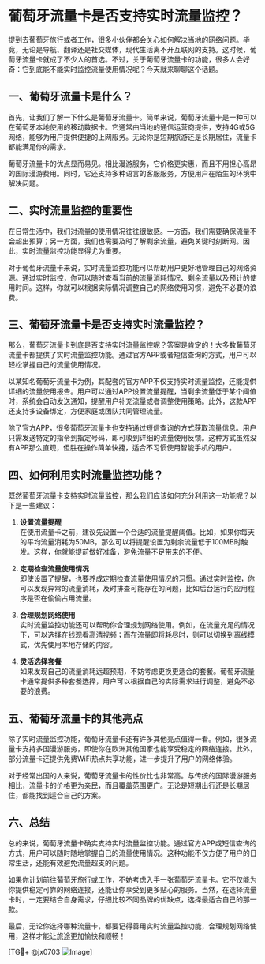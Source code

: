 # 葡萄牙流量卡是否支持实时流量监控？

提到去葡萄牙旅行或者工作，很多小伙伴都会关心如何解决当地的网络问题。毕竟，无论是导航、翻译还是社交媒体，现代生活离不开互联网的支持。这时候，葡萄牙流量卡就成了不少人的首选。不过，关于葡萄牙流量卡的功能，很多人会好奇：它到底能不能实时监控流量使用情况呢？今天就来聊聊这个话题。

## 一、葡萄牙流量卡是什么？

首先，让我们了解一下什么是葡萄牙流量卡。简单来说，葡萄牙流量卡是一种可以在葡萄牙本地使用的移动数据卡。它通常由当地的通信运营商提供，支持4G或5G网络，能够为用户提供便捷的上网服务。无论你是短期旅游还是长期居住，流量卡都能满足你的需求。

葡萄牙流量卡的优点显而易见。相比漫游服务，它价格更实惠，而且不用担心高昂的国际漫游费用。同时，它还支持多种语言的客服服务，方便用户在陌生的环境中解决问题。

## 二、实时流量监控的重要性

在日常生活中，我们对流量的使用情况往往很敏感。一方面，我们需要确保流量不会超出预算；另一方面，我们也需要及时了解剩余流量，避免关键时刻断网。因此，实时流量监控功能显得尤为重要。

对于葡萄牙流量卡来说，实时流量监控功能可以帮助用户更好地管理自己的网络资源。通过实时监控，你可以随时查看当前的流量消耗情况、剩余流量以及预计的使用时间。这样，你就可以根据实际情况调整自己的网络使用习惯，避免不必要的浪费。

## 三、葡萄牙流量卡是否支持实时流量监控？

那么，葡萄牙流量卡到底是否支持实时流量监控呢？答案是肯定的！大多数葡萄牙流量卡都提供了实时流量监控功能。通过官方APP或者短信查询的方式，用户可以轻松掌握自己的流量使用情况。

以某知名葡萄牙流量卡为例，其配套的官方APP不仅支持实时流量监控，还能提供详细的流量使用报告。用户可以通过APP设置流量提醒，当剩余流量低于某个阈值时，系统会自动发送通知，提醒用户补充流量或者调整使用策略。此外，这款APP还支持多设备绑定，方便家庭或团队共同管理流量。

除了官方APP，很多葡萄牙流量卡也支持通过短信查询的方式获取流量信息。用户只需发送特定的指令到指定号码，即可收到详细的流量使用反馈。这种方式虽然没有APP那么直观，但胜在操作简单快捷，适合不习惯使用智能手机的用户。

## 四、如何利用实时流量监控功能？

既然葡萄牙流量卡支持实时流量监控，那么我们应该如何充分利用这一功能呢？以下是一些建议：

1. **设置流量提醒**  
   在使用流量卡之前，建议先设置一个合适的流量提醒阈值。比如，如果你每天的平均流量消耗为50MB，那么可以将提醒设置为剩余流量低于100MB时触发。这样，你就能提前做好准备，避免流量不足带来的不便。

2. **定期检查流量使用情况**  
   即使设置了提醒，也要养成定期检查流量使用情况的习惯。通过实时监控，你可以发现异常的流量消耗，及时排查可能存在的问题，比如后台运行的应用程序是否在偷偷占用流量。

3. **合理规划网络使用**  
   实时流量监控功能还可以帮助你合理规划网络使用。例如，在流量充足的情况下，可以选择在线观看高清视频；而在流量即将耗尽时，则可以切换到离线模式，优先使用本地存储的内容。

4. **灵活选择套餐**  
   如果发现自己的流量消耗远超预期，不妨考虑更换更适合的套餐。葡萄牙流量卡通常提供多种套餐选择，用户可以根据自己的实际需求进行调整，避免不必要的浪费。

## 五、葡萄牙流量卡的其他亮点

除了实时流量监控功能，葡萄牙流量卡还有许多其他亮点值得一看。例如，很多流量卡支持多国漫游服务，即使你在欧洲其他国家也能享受稳定的网络连接。此外，部分流量卡还提供免费WiFi热点共享功能，进一步提升了用户的网络体验。

对于经常出国的人来说，葡萄牙流量卡的性价比也非常高。与传统的国际漫游服务相比，流量卡的价格更为亲民，而且覆盖范围更广。无论是短期出行还是长期居住，都能找到适合自己的方案。

## 六、总结

总的来说，葡萄牙流量卡确实支持实时流量监控功能。通过官方APP或短信查询的方式，用户可以随时随地掌握自己的流量使用情况。这种功能不仅方便了用户的日常生活，还能有效避免流量超支的问题。

如果你计划前往葡萄牙旅行或工作，不妨考虑入手一张葡萄牙流量卡。它不仅能为你提供稳定可靠的网络连接，还能让你享受到更多贴心的服务。当然，在选择流量卡时，一定要结合自身需求，仔细比较不同品牌的优缺点，选择最适合自己的那一款。

最后，无论你选择哪种流量卡，都要记得善用实时流量监控功能，合理规划网络使用，这样才能让旅途更加愉快和顺畅！

[TG💪+ @jx0703 ![Image](https://github.com/user-attachments/assets/dbca1d08-cadb-493c-b0ec-ad6f7a83f270)]